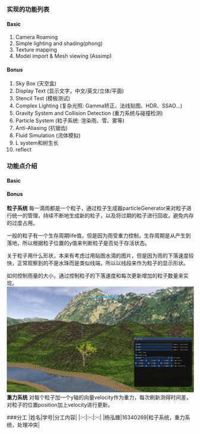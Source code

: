 ### 实现的功能列表
#### Basic
1. Camera Roaming
2. Simple lighting and shading(phong)
3. Texture mapping
4. Model import & Mesh viewing (Assimp)

#### Bonus
1. Sky Box (天空盒)
2. Display Text (显示文字，中文/英文/立体/平面)
3. Stencil Test (模板测试)
4. Complex Lighting (复杂光照: Gamma矫正、法线贴图、HDR、SSAO…)
5. Gravity System and Collision Detection (重力系统与碰撞检测)
6. Particle System (粒子系统: 渲染雨、雪、雾等)
7. Anti-Aliasing (抗锯齿)
8. Fluid Simulation (流体模拟)
9. L system和树生长
10. reflect

### 功能点介绍
#### Basic

#### Bonus
**粒子系统**
每一滴雨都是一个粒子，通过粒子生成器particleGenerator来对粒子进行统一的管理，持续不断地生成新的粒子，以及将过期的粒子进行回收，避免内存的过度占用。

一般的粒子有一个生存周期life值，但是因为雨受重力控制，生存周期是从产生到落地，所以根据粒子位置的y值来判断粒子是否处于存活状态。

关于粒子用什么形状，本来有考虑过用贴图水滴的图片，但是因为雨的下落速度较快，正常观察到的不是水珠而是类似线端，所以以线段来作为粒子的显示形状。

如何控制雨量的大小，通过控制粒子的下落速度和每次更新增加的粒子数量来实现。
![](yhz-imgs/rain.PNG)
**重力系统**
对每个粒子加一个y轴的向量velocity作为重力，每次刷新测得时间差，对粒子的位置position加上velocity进行更新。

###分工
|姓名|学号|分工内容|
|:-:|:-:|:-:|
|杨泓臻|16340269|粒子系统，重力系统，处理冲突|